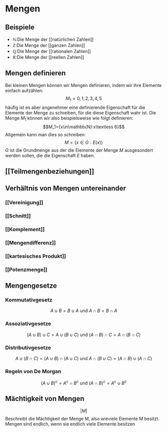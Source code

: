 # Mengen
## Beispiele
- $\mathbb{N:}$Die Menge der [[natürlichen Zahlen]]
- $\mathbb{Z:}$Die Menge der [[ganzen Zahlen]]
- $\mathbb{Q:}$Die Menge der [[rationalen Zahlen]]
- $\mathbb{R:}$Die Menge der [[reellen Zahlen]]

## Mengen definieren
Bei kleinen Mengen können wir Mengen definieren, indem wir ihre Elemente einfach aufzählen:
$$M_1={0,1,2,3,4,5}$$
häufig ist es aber angenehmer eine definierende Eigenschaft für die Elemente der Menge zu schreiben, für die diese Eigenschaft wahr ist. Die Menge $M_1$ können wir also beispielsweise wie folgt definieren:
$$M_1={x\in\mathbb{N}:x\textless 6}$$
Allgemein kann man dies so schreiben:
$$M=\{x\in G:E(x)\}$$
$G$ ist die Grundmenge aus der die Elemente der Menge $M$ ausgesondert werden sollen, die die Eigenschaft $E$ haben.

## [[Teilmengenbeziehungen]]
## Verhältnis von Mengen untereinander
### [[Vereinigung]]
### [[Schnitt]]
### [[Komplement]]
### [[Mengendifferenz]]
### [[kartesisches Produkt]]
### [[Potenzmenge]]
## Mengengesetze
### Kommutativgesetz
$$A\cup B=B\cup A\text{ und }A\cap B=B\cap A$$
### Assoziativgesetze
$$(A\cup B)\cup C=A\cup (B\cup C)\text{ und }(A\cap B)\cap C=A\cap(B\cap C)$$
### Distributivgesetze
$$A\cup(B\cap C) = (A\cup B)\cap(A\cup C)\text{ und }A\cap(B\cup C)=(A\cap B)\cup(A\cap C)$$
### Regeln von De Morgan
$$(A\cup B)^c=A^c\cap B^c\text{ und }(A\cap B)^c=A^c\cup B^c$$
## Mächtigkeit von Mengen
$$|M|$$
Beschreibt die Mächtigkeit der Menge M, also wieviele Elemente M besitzt.
Mengen sind endlich, wenn sie endlich viele Elemente besitzen